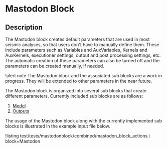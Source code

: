 # Mastodon Block

## Description

The Mastodon block creates default parameters that are used in most seismic analyses, so that users
don't have to manually define them. These include parameters such as Variables and AuxVariables,
Kernels and AuxKernels, executioner settings, output and post processing settings, etc. The automatic
creation of these parameters can also be turned off and the parameters can be created manually, if
needed.

!alert note
The Mastodon block and the associated sub blocks are a work in progress. They will be extended to
other parameters in the near future.

The Mastodon block is organized into several sub blocks that create different parameters. Currently
included sub blocks are as follows:

1. [Model](Mastodon/Model/MastodonModelAction.md)
2. [Outputs](Mastodon/Outputs/MastodonOutputsAction.md)

The usage of the Mastodon block along with the currently implemented sub blocks is illustrated in the
example input file below.

!listing test/tests/mastodonblock/combined/mastodon_block_actions.i block=Mastodon
